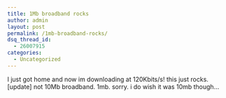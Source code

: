 ```yaml
---
title: 1Mb broadband rocks
author: admin
layout: post
permalink: /1mb-broadband-rocks/
dsq_thread_id:
  - 26007915
categories:
  - Uncategorized
---
```

I just got home and now im downloading at 120Kbits/s! this just rocks. [update] not 10Mb broadband. 1mb. sorry. i do wish it was 10mb though&#8230;